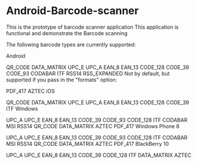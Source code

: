 # Android-Barcode-scanner
This is the prototype of barcode scanner application
This application is functional and demonstrate the Barcode scanning 

The following barcode types are currently supported:

Android

QR_CODE
DATA_MATRIX
UPC_E
UPC_A
EAN_8
EAN_13
CODE_128
CODE_39
CODE_93
CODABAR
ITF
RSS14
RSS_EXPANDED
Not by default, but supported if you pass in the "formats" option:

PDF_417
AZTEC
iOS

QR_CODE
DATA_MATRIX
UPC_E
UPC_A
EAN_8
EAN_13
CODE_128
CODE_39
ITF
Windows

UPC_A
UPC_E
EAN_8
EAN_13
CODE_39
CODE_93
CODE_128
ITF
CODABAR
MSI
RSS14
QR_CODE
DATA_MATRIX
AZTEC
PDF_417
Windows Phone 8

UPC_A
UPC_E
EAN_8
EAN_13
CODE_39
CODE_93
CODE_128
ITF
CODABAR
MSI
RSS14
QR_CODE
DATA_MATRIX
AZTEC
PDF_417
BlackBerry 10

UPC_A
UPC_E
EAN_8
EAN_13
CODE_39
CODE_128
ITF
DATA_MATRIX
AZTEC
